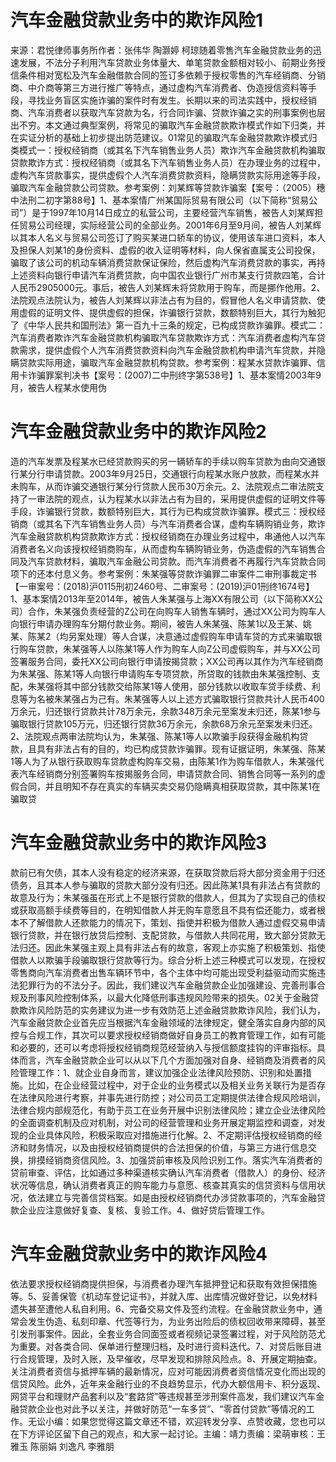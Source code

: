 # 汽车金融贷款业务中的欺诈风险1

来源：君悦律师事务所作者：张伟华 陶灏婷 柯琼随着零售汽车金融贷款业务的迅速发展，不法分子利用汽车贷款业务体量大、单笔贷款金额相对较小、前期业务授信条件相对宽松及汽车金融借款合同的签订多依赖于授权零售的汽车经销商、分销商、中介商等第三方进行推广等特点，通过虚构汽车消费者、伪造授信资料等手段，寻找业务盲区实施诈骗的案件时有发生。长期以来的司法实践中，授权经销商、汽车消费者以获取汽车贷款为名，行合同诈骗、贷款诈骗之实的刑事案例也层出不穷。本文通过典型案例，将常见的骗取汽车金融贷款欺诈模式作如下归类，并在实证分析的基础上初步提出防范建议。01常见的骗取汽车金融贷款欺诈模式归类模式一：授权经销商（或其名下汽车销售业务人员）欺诈汽车金融贷款机构骗取贷款欺诈方式：授权经销商（或其名下汽车销售业务人员）在办理业务的过程中，虚构汽车贷款事实，提供虚假个人汽车消费贷款资料，隐瞒贷款实际用途等手段，骗取汽车金融贷款公司贷款。参考案例：刘某辉等贷款诈骗案【案号：（2005）穗中法刑二初字第88号】1、基本案情广州某国际贸易有限公司（以下简称“贸易公司”）是于1997年10月14日成立的私营公司，主要经营汽车销售，被告人刘某辉担任贸易公司经理，实际经营公司的全部业务。2001年6月至9月间，被告人刘某辉以其本人名义与贸易公司签订了购买某进口轿车的协议，使用该车进口资料，本人及担保人刘某1的身份资料、虚假的收入证明等材料，向人保省直属支公司投保，骗取了该公司的机动车辆消费贷款保证保险，然后虚构汽车消费贷款的事实，再持上述资料向银行申请汽车消费贷款，向中国农业银行广州市某支行贷款四笔，合计人民币2905000元。事后，被告人刘某辉未将贷款用于购车，而是挪作他用。2、法院观点法院认为，被告人刘某辉以非法占有为目的，假冒他人名义申请贷款、使用虚假的证明文件、提供虚假的担保，诈骗银行贷款，数额特别巨大，其行为触犯了《中华人民共和国刑法》第一百九十三条的规定，已构成贷款诈骗罪。模式二：汽车消费者欺诈汽车金融贷款机构骗取汽车贷款欺诈方式：汽车消费者虚构汽车贷款需求，提供虚假个人汽车消费贷款资料向汽车金融贷款机构申请汽车贷款，并隐瞒贷款实际用途，骗取汽车金融贷款机构贷款。参考案例：程某水贷款诈骗罪、信用卡诈骗罪案判决书【案号：(2007)二中刑终字第538号】1、基本案情2003年9月，被告人程某水使用伪

# 汽车金融贷款业务中的欺诈风险2

造的汽车发票及程某水已经贷款购买的另一辆轿车的手续以购车贷款为由向交通银行某分行申请贷款。2003年9月25日，交通银行向程某水账户放款，而程某水并未购车，从而诈骗交通银行某分行贷款人民币30万余元。2、法院观点二审法院支持了一审法院的观点，认为程某水以非法占有为目的，采用提供虚假的证明文件等手段，诈骗银行贷款，数额特别巨大，其行为已构成贷款诈骗罪。模式三：授权经销商（或其名下汽车销售业务人员）与汽车消费者合谋，虚构车辆购销业务，欺诈汽车金融贷款机构贷款欺诈方式：授权经销商在办理业务过程中，串通他人以汽车消费者名义向该授权经销商购车，从而虚构车辆购销业务，伪造虚假的汽车销售合同及汽车贷款材料，骗取汽车金融公司贷款。而汽车消费者不再履行汽车贷款合同项下的还本付息义务。参考案例：朱某强等贷款诈骗罪二审案件二审刑事裁定书【一审案号：(2018)沪0115刑初2460号、二审案号：(2019)沪01刑终1674号】1、基本案情2013年至2014年，被告人朱某强与上海XX有限公司（以下简称XX公司）合作，朱某强负责经营的Z公司在向购车人销售车辆时，通过XX公司为购车人向银行申请办理购车分期付款业务。期间，被告人朱某强、陈某1以及王某、姚某、陈某2（均另案处理）等人合谋，决意通过虚假购车申请车贷的方式来骗取银行购车贷款，朱某强等人以陈某1等人作为购车人向Z公司虚假购车，并与XX公司签署服务合同，委托XX公司向银行申请按揭贷款；XX公司再以其作为汽车经销商为朱某强、陈某1等人向银行申请购车专项贷款，所贷取的钱款由朱某强控制、支配，朱某强将其中部分钱款交给陈某1等人使用，部分钱款以收取车贷手续费、利息等为名被朱某强占为己有。朱某强等人以上述方式骗取银行贷款共计人民币400万余元，归还银行贷款共计78万余元，余款348万余元至案发未归还，陈某1参与骗取银行贷款105万元，归还银行贷款36万余元，余款68万余元至案发未归还。2、法院观点两审法院均认为，朱某强、陈某1等人以欺骗手段获得金融机构贷款，且具有非法占有的目的，均已构成贷款诈骗罪。现有证据证明，朱某强、陈某1等人为了从银行获取购车贷款虚构购车交易，由陈某1作为购车借款人，朱某强代表汽车经销商分别签署购车按揭服务合同，申请贷款合同、销售合同等一系列的虚假合同，并且明知不存在真实的车辆买卖交易仍隐瞒真相获取贷款，其中陈某1在骗取贷

# 汽车金融贷款业务中的欺诈风险3

款前已有欠债，其本人没有稳定的经济来源，在获取贷款后将大部分资金用于归还债务，且其本人参与骗取的贷款大部分没有归还。因此陈某1具有非法占有贷款的故意及行为；朱某强虽在形式上不是银行贷款的借款人，但其为了实现自己的债权或获取高额手续费等目的，在明知借款人并无购车意愿且不具有偿还能力，或者根本不了解借款人还款能力的情况下，策划、指使并积极为借款人通过虚假交易申请银行贷款，并在银行放贷后控制、支配贷款，与借款人共同花用，致大部分贷款无法归还。因此朱某强主观上具有非法占有的故意，客观上亦实施了积极策划、指使借款人以欺骗手段骗取银行贷款等行为。综合分析上述三种模式可以发现，在授权零售商向汽车消费者出售车辆环节中，各个主体中均可能出现受利益驱动而实施违法犯罪行为的不法分子。因此，我们建议汽车金融贷款企业加强建设、完善刑事合规及刑事风险控制体系，以最大化降低刑事违规风险带来的损失。02关于金融贷款欺诈风险防范的实务建议为进一步有效防范上述金融贷款欺诈风险，我们认为，汽车金融贷款企业首先应当根据汽车金融领域的法律规定，健全落实自身内部的风控与合规工作，其次可以要求授权经销商做好自身员工的教育管理工作，如有可能和必要的，还可以考虑将授权经销商规范经营纳入与授信额度挂钩的评审指标。具体而言，汽车金融贷款企业可以从以下几个方面加强对自身、经销商及消费者的风险管理工作：1、就企业自身而言，建议加强企业法律风险预防、识别和处置措施。比如，在企业经营过程中，对于企业的业务模式以及相关业务关联行为是否存在法律风险进行考察，并事先进行防控；对公司员工定期提供法律合规风险培训，法律合规内部规范化，有助于员工在业务开展中识别法律风险；建立企业法律风险的全面调查机制及应对机制，对公司的经营管理和业务开展定期监控和调查，对发现的企业具体风险，积极采取应对措施进行化解。2、不定期评估授权经销商的经济和财务情况，以及由授权经销商提供的合法担保的价值，与第三方进行信息交换，排摸经销商资信风险。3、加强贷前审核及风险识别工作。落实汽车消费者的贷前审查、评估，比如通过多种渠道核实确认汽车消费者（借款人）的身份、经济状况等信息，确认消费者真正的购车能力与意愿、核查其真实的信贷资料与信用状况，依法建立与完善信贷档案。如是由授权经销商代办涉贷款事项的，汽车金融贷款企业应注意做好复查、复核、复验工作。4、做好贷后管理工作。

# 汽车金融贷款业务中的欺诈风险4

依法要求授权经销商提供担保，与消费者办理汽车抵押登记和获取有效担保措施等。5、妥善保管《机动车登记证书》，并就入库、出库情况做好登记，以免材料遗失甚至遭他人私自利用。6、完备交易文件及签约流程。在金融贷款业务中，通常会发生伪造、私刻印章、代签等行为，为业务出险后的债权回收带来障碍，甚至引发刑事案件。因此，全套业务合同面签或者视频记录签署过程，对于风险防范尤为重要。对各类合同、保单进行整理归档，及时进行资料迭代。7、对贷后账目进行合规管理，及时入账，及早催收，尽早发现和排除风险点。8、开展定期抽查。关注消费者资信与抵押车辆的最新情况，应对可能因消费者资信情况变化而出现的信贷风险。此外，近年来金融行业的不良趋势显示，代办大额信用卡、积分返现、网贷平台和理财产品套利以及“套路贷”等违规甚至涉刑案件高发，我们建议汽车金融贷款企业也对此予以关注，并做好防范“一车多贷”、“零首付贷款”等情况的工作。无讼小编：如果您觉得这篇文章还不错，欢迎转发分享、点赞收藏，您也可以在下方评论区留下自己的观点，和大家一起讨论。主编：靖力责编：梁萌审核：王雅玉 陈丽娟 刘逸凡 李雅朋

